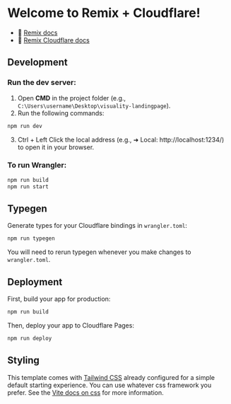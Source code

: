 # Welcome to Remix + Cloudflare!

- 📖 [Remix docs](https://remix.run/docs)
- 📖 [Remix Cloudflare docs](https://remix.run/guides/vite#cloudflare)

## Development

### Run the dev server:
1. Open **CMD** in the project folder (e.g., `C:\Users\username\Desktop\visuality-landingpage`).
2. Run the following commands:

```sh
npm run dev
```

3. Ctrl + Left Click the local address (e.g., ➜ Local: http://localhost:1234/) to open it in your browser.

### To run Wrangler:

```sh
npm run build
npm run start
```

## Typegen

Generate types for your Cloudflare bindings in `wrangler.toml`:

```sh
npm run typegen
```

You will need to rerun typegen whenever you make changes to `wrangler.toml`.

## Deployment

First, build your app for production:

```sh
npm run build
```

Then, deploy your app to Cloudflare Pages:

```sh
npm run deploy
```

## Styling

This template comes with [Tailwind CSS](https://tailwindcss.com/) already configured for a simple default starting experience. You can use whatever css framework you prefer. See the [Vite docs on css](https://vitejs.dev/guide/features.html#css) for more information.
